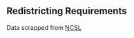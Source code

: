 ## Redistricting Requirements
Data scrapped from [NCSL](http://www.ncsl.org/research/redistricting/redistricting-criteria.aspx)
